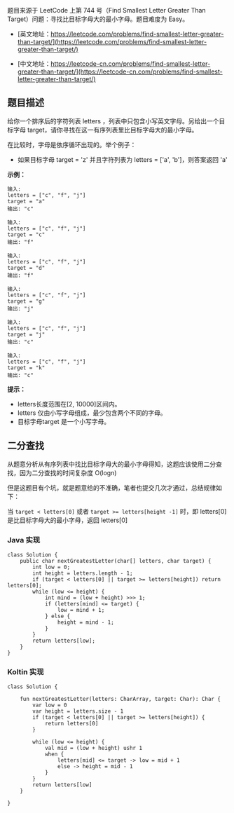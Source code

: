 题目来源于 LeetCode 上第 744 号（Find Smallest Letter Greater Than Target）问题：寻找比目标字母大的最小字母。题目难度为 Easy。

* [英文地址：https://leetcode.com/problems/find-smallest-letter-greater-than-target/](https://leetcode.com/problems/find-smallest-letter-greater-than-target/)

* [中文地址：https://leetcode-cn.com/problems/find-smallest-letter-greater-than-target/](https://leetcode-cn.com/problems/find-smallest-letter-greater-than-target/)

## 题目描述
 
给你一个排序后的字符列表 letters ，列表中只包含小写英文字母。另给出一个目标字母 target，请你寻找在这一有序列表里比目标字母大的最小字母。

在比较时，字母是依序循环出现的。举个例子：

* 如果目标字母 target = 'z' 并且字符列表为 letters = ['a', 'b']，则答案返回 'a'

**示例：**

```
输入:
letters = ["c", "f", "j"]
target = "a"
输出: "c"

输入:
letters = ["c", "f", "j"]
target = "c"
输出: "f"

输入:
letters = ["c", "f", "j"]
target = "d"
输出: "f"

输入:
letters = ["c", "f", "j"]
target = "g"
输出: "j"

输入:
letters = ["c", "f", "j"]
target = "j"
输出: "c"

输入:
letters = ["c", "f", "j"]
target = "k"
输出: "c"
```

**提示：**

* letters长度范围在[2, 10000]区间内。
* letters 仅由小写字母组成，最少包含两个不同的字母。
* 目标字母target 是一个小写字母。


## 二分查找

从题意分析从有序列表中找比目标字母大的最小字母得知，这题应该使用二分查找，因为二分查找的时间复杂度 O(logn)

但是这题目有个坑，就是题意给的不准确，笔者也提交几次才通过，总结规律如下：

当 `target < letters[0]` 或者 `target >= letters[height -1]` 时，即 letters[0] 是比目标字母大的最小字母，返回 letters[0]

<!-- tabs:start -->

### **Java 实现**

```
class Solution {
    public char nextGreatestLetter(char[] letters, char target) {
        int low = 0;
        int height = letters.length - 1;
        if (target < letters[0] || target >= letters[height]) return letters[0];
        while (low <= height) {
            int mind = (low + height) >>> 1;
            if (letters[mind] <= target) {
                low = mind + 1;
            } else {
                height = mind - 1;
            }
        }
        return letters[low];
    }
}
```

### **Koltin 实现**

```
class Solution {

    fun nextGreatestLetter(letters: CharArray, target: Char): Char {
        var low = 0
        var height = letters.size - 1
        if (target < letters[0] || target >= letters[height]) {
            return letters[0]
        }

        while (low <= height) {
            val mid = (low + height) ushr 1
            when {
                letters[mid] <= target -> low = mid + 1
                else -> height = mid - 1
            }
        }
        return letters[low]
    }

}
```

<!-- tabs:end -->

